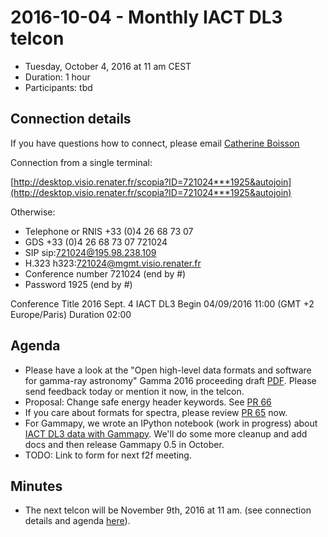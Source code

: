 # 2016-10-04 - Monthly IACT DL3 telcon

* Tuesday, October 4, 2016 at 11 am CEST
* Duration: 1 hour
* Participants: tbd

## Connection details

If you have questions how to connect, please email  [Catherine Boisson](http://www.iau.org/administration/membership/individual/7665/)

Connection from a single terminal:

[http://desktop.visio.renater.fr/scopia?ID=721024***1925&autojoin](http://desktop.visio.renater.fr/scopia?ID=721024***1925&autojoin)

Otherwise:

* Telephone or RNIS 	+33 (0)4 26 68 73 07
* GDS 	+33 (0)4 26 68 73 07 721024
* SIP 	sip:721024@195.98.238.109
* H.323 	h323:721024@mgmt.visio.renater.fr
* Conference number 	721024 (end by #)
* Password 	1925 (end by #)

Conference Title 2016 Sept. 4 IACT DL3 Begin 04/09/2016 11:00 (GMT +2 Europe/Paris) Duration 02:00

## Agenda

* Please have a look at the "Open high-level data formats and software for gamma-ray astronomy" Gamma 2016 proceeding draft [PDF](https://github.com/open-gamma-ray-astro/open-gamma-ray-astro-gamma2016/blob/master/proceeding/open-gamma-ray-astro-gamma2016.pdf). Please send feedback today or mention it now, in the telcon.
* Proposal: Change safe energy header keywords. See [PR 66](https://github.com/open-gamma-ray-astro/gamma-astro-data-formats/issues/66)
* If you care about formats for spectra, please review [PR 65](https://github.com/open-gamma-ray-astro/gamma-astro-data-formats/pull/65) now.
* For Gammapy, we wrote an IPython notebook (work in progress) about [IACT DL3 data with Gammapy](http://nbviewer.jupyter.org/github/gammapy/gammapy-extra/blob/master/notebooks/data_iact.ipynb). We'll do some more cleanup and add docs and then release Gammapy 0.5 in October.
* TODO: Link to form for next f2f meeting.

## Minutes

* The next telcon will be November 9th, 2016 at 11 am.
  (see connection details and agenda [here](https://github.com/open-gamma-ray-astro/2016-04_IACT_DL3_Meeting/blob/master/notes/2016-11-09-IACT_DL3_Telcon.md)).
